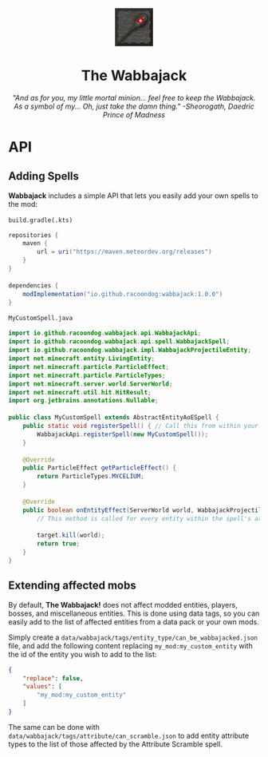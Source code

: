 <div align="center">
    <img src="./src/main/resources/assets/wabbajack/icon.png" alt="Wabbajack mod icon" width="15%" style="image-rendering: pixelated;"/>
    <h1 align="center">The Wabbajack</h1>
    <i>"And as for you, my little mortal minion... feel free to keep the Wabbajack. As a symbol of my... Oh, just take the damn thing." -Sheorogath, Daedric Prince of Madness</i>
</div>

# API

## Adding Spells

**Wabbajack** includes a simple API that lets you easily add your own spells to the mod:

`build.gradle(.kts)`
```groovy
repositories {
    maven {
        url = uri("https://maven.meteordev.org/releases")
    }
}

dependencies {
    modImplementation("io.github.racoondog:wabbajack:1.0.0")
}
```

`MyCustomSpell.java`
```java
import io.github.racoondog.wabbajack.api.WabbajackApi;
import io.github.racoondog.wabbajack.api.spell.WabbajackSpell;
import io.github.racoondog.wabbajack.impl.WabbajackProjectileEntity;
import net.minecraft.entity.LivingEntity;
import net.minecraft.particle.ParticleEffect;
import net.minecraft.particle.ParticleTypes;
import net.minecraft.server.world.ServerWorld;
import net.minecraft.util.hit.HitResult;
import org.jetbrains.annotations.Nullable;

public class MyCustomSpell extends AbstractEntityAoESpell {
    public static void registerSpell() { // Call this from within your mod's initializer method
        WabbajackApi.registerSpell(new MyCustomSpell());
    }
    
    @Override
    public ParticleEffect getParticleEffect() {
        return ParticleTypes.MYCELIUM;
    }
    
    @Override
    public boolean onEntityEffect(ServerWorld world, WabbajackProjectileEntity projectile, HitResult collision, LivingEntity target, @Nullable LivingEntity caster) {
        // This method is called for every entity within the spell's area of effect
        
        target.kill(world);
        return true;
    }
}
```

## Extending affected mobs

By default, **The Wabbajack!** does not affect modded entities, players, bosses, and miscellaneous entities. This is done
using data tags, so you can easily add to the list of affected entities from a data pack or your own mods.

Simply create a `data/wabbajack/tags/entity_type/can_be_wabbajacked.json` file, and add the following content replacing
`my_mod:my_custom_entity` with the id of the entity you wish to add to the list:

```json
{
    "replace": false,
    "values": [
        "my_mod:my_custom_entity"
    ]
}
```

The same can be done with `data/wabbajack/tags/attribute/can_scramble.json` to add entity attribute types to the list of
those affected by the Attribute Scramble spell.